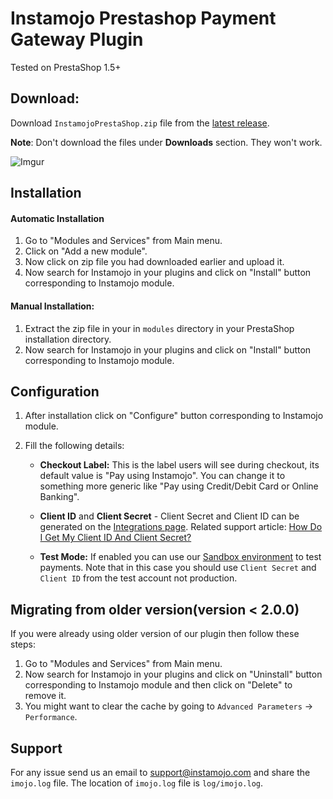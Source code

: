# Instamojo Prestashop Payment Gateway Plugin

Tested on PrestaShop 1.5+

## Download:

Download `InstamojoPrestaShop.zip` file from the [latest release](https://github.com/Instamojo/InstamojoPrestaShop/releases/latest).

**Note**: Don't download the files under **Downloads** section. They won't work.

![Imgur](http://i.imgur.com/GWw6bU5.png)

## Installation

#### Automatic Installation

1. Go to "Modules and Services" from Main menu.
2. Click on "Add a new module".
3. Now click on zip file you had downloaded earlier and upload it.
4. Now search for Instamojo in your plugins and click on "Install" button corresponding to Instamojo module.

#### Manual Installation:

1. Extract the zip file in your in `modules` directory in your PrestaShop installation directory.
4. Now search for Instamojo in your plugins and click on "Install" button corresponding to Instamojo module.

## Configuration

1. After installation click on "Configure" button corresponding to Instamojo module.
2. Fill the following details:

    -  **Checkout Label:** This is the label users will see during checkout, its default value is "Pay using Instamojo". You can change it to something more generic like "Pay using Credit/Debit Card or Online Banking".
     
    - **Client ID** and **Client Secret** - Client Secret and Client ID can be generated on the [Integrations page](https://www.instamojo.com/integrations/). Related support article: [How Do I Get My Client ID And Client Secret?](https://support.instamojo.com/hc/en-us/articles/212214265-How-do-I-get-my-Client-ID-and-Client-Secret-)
    
    - **Test Mode:** If enabled you can use our [Sandbox environment](https://test.instamojo.com) to test payments. Note that in this case you should use `Client Secret` and `Client ID` from the test account not production.

## Migrating from older version(version < 2.0.0)

If you were already using older version of our plugin then follow these steps:

1. Go to "Modules and Services" from Main menu.
2. Now search for Instamojo in your plugins and click on "Uninstall" button corresponding to Instamojo module and then click on "Delete" to remove it.
3. You might want to clear the cache by going to `Advanced Parameters` -> `Performance`.

## Support

For any issue send us an email to support@instamojo.com and share the `imojo.log` file. The location of `imojo.log` file is `log/imojo.log`.
 